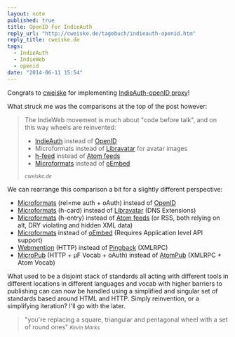 ```yaml
---
layout: note
published: true
title: OpenID For IndieAuth
reply_url: "http://cweiske.de/tagebuch/indieauth-openid.htm"
reply_title: cweiske.de
tags: 
  - IndieAuth
  - IndieWeb
  - openid
date: "2014-06-11 15:54"
---
```


Congrats to [cweiske](http://cweiske.de/) for implementing [IndieAuth-openID proxy](http://git.cweiske.de/indieauth-openid.git/)!

What struck me was the comparisons at the top of the post however:

> The IndieWeb movement is much about "code before talk", and on this way wheels are reinvented: 
> 
> - [IndieAuth](http://indiewebcamp.com/IndieAuth) instead of [OpenID](http://openid.net/)
> - Microformats instead of [Libravatar](https://www.libravatar.org/) for avatar images
> - [h-feed](http://indiewebcamp.com/h-feed) instead of [Atom feeds](http://tools.ietf.org/html/rfc4287)
> - [Microformats](http://indiewebcamp.com/link-preview) instead of [oEmbed](http://www.oembed.com/)
>
> <small><cite href="http://cweiske.de/tagebuch/indieauth-openid.htm">cweiske.de</cite></small>


We can rearrange this comparison a bit for a slightly different perspective:

- [Microformats](http://microformats.org/wiki/RelMeAuth) (rel=me auth + oAuth) instead of [OpenID](http://openid.net/)
- [Microformats](http://microformats.org/wiki/h-card) (h-card) instead of [Libravatar](https://www.libravatar.org/) (DNS Extensions)
- [Microformats](http://microformats.org/wiki/h-entry) (h-entry) instead of [Atom feeds](http://tools.ietf.org/html/rfc4287) (or RSS, both relying on alt, DRY violating and hidden XML data)
- [Microformats](http://microformats.org/wiki/microformats2) instead of [oEmbed](http://www.oembed.com/) (Requires Application level API support)
- [Webmention](http://webmention.org) (HTTP) instead of [Pingback](http://www.hixie.ch/specs/pingback/pingback) (XMLRPC)
- [MicroPub](http://indiewebcamp.com/micropub) (HTTP + µF Vocab + oAuth) instead of [AtomPub](http://bitworking.org/projects/atom/rfc5023.html) (XMLRPC + Atom Vocab)

What used to be a disjoint stack of standards all acting with different tools in different locations in different languages and vocab with higher barriers to publishing can can now be handled using a simplified and singular set of standards based around HTML and HTTP.  Simply reinvention, or a simplifying iteration?  I'll go with the later.


> "you're replacing a square, triangular and pentagonal wheel with a set of round ones"
> <small><cite href="http://indiewebcamp.com/irc/2014-06-11/line/1402530932">Kevin Marks</cite></small>
